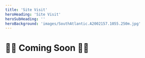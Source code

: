 ```yaml
---
title: 'Site Visit'
heroHeading: 'Site Visit'
heroSubHeading: ''
heroBackground: 'images/SouthAtlantic.A2002157.1055.250m.jpg'
---
```


# 🚧🚧 Coming Soon 🚧🚧

